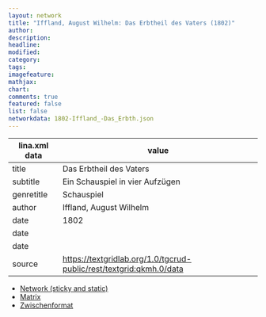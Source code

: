 ```yaml
---
layout: network
title: "Iffland, August Wilhelm: Das Erbtheil des Vaters (1802)"
author:
description:
headline:
modified:
category:
tags:
imagefeature: 
mathjax: 
chart: 
comments: true
featured: false
list: false
networkdata: 1802-Iffland_-Das_Erbth.json
---
```

lina.xml data  | value
------------- | -------------
title|Das Erbtheil des Vaters
subtitle|Ein Schauspiel in vier Aufzügen
genretitle|Schauspiel
author|Iffland, August Wilhelm
date|1802
date|
date|
source|https://textgridlab.org/1.0/tgcrud-public/rest/textgrid:qkmh.0/data


* [Network (sticky and static)](/network15)
* [Matrix](/matrix15)
* [Zwischenformat](/lina15 )

